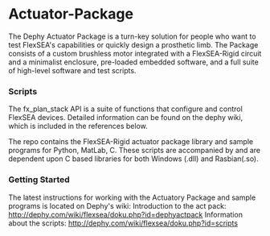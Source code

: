 # Actuator-Package

The Dephy Actuator Package is a turn-key solution for people who want to test FlexSEA's capabilities or quickly design a prosthetic limb. The Package consists of a custom brushless motor integrated with a FlexSEA-Rigid circuit and a minimalist enclosure, pre-loaded embedded software, and a full suite of high-level software and test scripts.

### Scripts
The fx_plan_stack API is a suite of functions that configure and control FlexSEA devices. Detailed information can be found on the dephy wiki, which is included in the references below.

The repo contains the FlexSEA-Rigid actuator package library and sample programs for Python, MatLab, C. These scripts are accompanied by and are dependent upon C based libraries for both Windows (.dll) and Rasbian(.so). 

### Getting Started
The latest instructions for working with the Actuatory Package and sample programs is located on Dephy's wiki:
Introduction to the act pack: http://dephy.com/wiki/flexsea/doku.php?id=dephyactpack
Information about the scripts: http://dephy.com/wiki/flexsea/doku.php?id=scripts